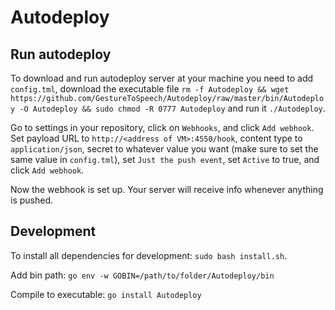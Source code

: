 # Autodeploy

## Run autodeploy
To download and run autodeploy server at your machine you need to add `config.tml`,
download the executable file `rm -f Autodeploy && wget https://github.com/GestureToSpeech/Autodeploy/raw/master/bin/Autodeploy -O Autodeploy && sudo chmod -R 0777 Autodeploy`
and run it `./Autodeploy`.

Go to settings in your repository, click on `Webhooks`, and click `Add webhook`. Set payload URL to `http://<address of VM>:4550/hook`,
content type to `application/json`, secret to whatever value you want (make sure to set the same value in `config.tml`),
set `Just the push event`, set `Active` to true, and click `Add webhook`.

Now the webhook is set up. Your server will receive info whenever anything is pushed.

## Development
To install all dependencies for development: `sudo bash install.sh`.

Add bin path: `go env -w GOBIN=/path/to/folder/Autodeploy/bin`

Compile to executable: `go install Autodeploy`
